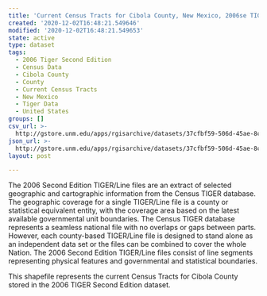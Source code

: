 ```yaml
---
title: 'Current Census Tracts for Cibola County, New Mexico, 2006se TIGER'
created: '2020-12-02T16:48:21.549646'
modified: '2020-12-02T16:48:21.549653'
state: active
type: dataset
tags:
  - 2006 Tiger Second Edition
  - Census Data
  - Cibola County
  - County
  - Current Census Tracts
  - New Mexico
  - Tiger Data
  - United States
groups: []
csv_url: >-
  http://gstore.unm.edu/apps/rgisarchive/datasets/37cfbf59-506d-45ae-8c26-563aaa3ab44a/tgr2006se_cibo_trtcu.derived.csv
json_url: >-
  http://gstore.unm.edu/apps/rgisarchive/datasets/37cfbf59-506d-45ae-8c26-563aaa3ab44a/tgr2006se_cibo_trtcu.derived.json
layout: post

---
```

The 2006 Second Edition TIGER/Line files are an extract of selected geographic and cartographic information from the Census TIGER database.  The geographic coverage for a single TIGER/Line file is a county or statistical equivalent entity, with the coverage area based on the latest available governmental unit boundaries. The Census TIGER database represents a seamless national file with no overlaps or gaps between parts.  However, each county-based TIGER/Line file is designed to stand alone as an independent data set or the files can be combined to cover the whole Nation.  The 2006 Second Edition  TIGER/Line files consist of line segments representing physical features and governmental and statistical boundaries.  

This shapefile represents the current Census Tracts for Cibola County stored in the 2006 TIGER Second Edition dataset.
